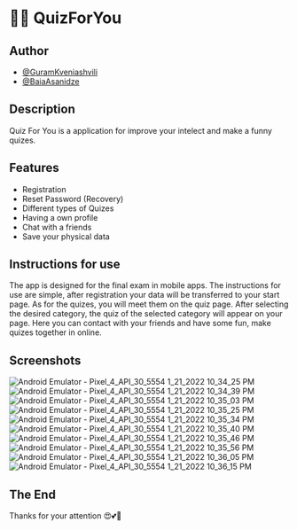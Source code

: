 # 🤷‍♀️ QuizForYou




## Author

- [@GuramKveniashvili](https://github.com/Kveno999)
- [@BaiaAsanidze](https://github.com/Baiaasana?fbclid=IwAR0kky30aPaxp-CB-4Z1Pwo-giGm-M9GNRsAdBrFi3D9n5nbKaRB2Ry4sNk)


## Description
Quiz For You is a application for improve your intelect and make a funny quizes.
## Features
- Registration
- Reset Password (Recovery)
- Different types of Quizes
- Having a own profile 
- Chat with a friends
- Save your physical data
## Instructions for use
The app is designed for the final exam in mobile apps.
The instructions for use are simple, after registration your data will be transferred to your start page.
As for the quizes, you will meet them on the quiz page. After selecting the desired category, the quiz of the selected category will appear on your page. Here you can contact with your friends and have some fun, make quizes together in online.
## Screenshots

![Android Emulator - Pixel_4_API_30_5554 1_21_2022 10_34_25 PM](https://user-images.githubusercontent.com/91364481/150581851-71ff4f99-3e71-4222-a050-0e428cf74ca9.png) ![Android Emulator - Pixel_4_API_30_5554 1_21_2022 10_34_39 PM](https://user-images.githubusercontent.com/91364481/150581929-62b636af-66f5-43ff-8a81-b2992e89005a.png) ![Android Emulator - Pixel_4_API_30_5554 1_21_2022 10_35_03 PM](https://user-images.githubusercontent.com/91364481/150581976-d3f90437-e5a6-4ae1-ac50-d4078fc7083b.png) ![Android Emulator - Pixel_4_API_30_5554 1_21_2022 10_35_25 PM](https://user-images.githubusercontent.com/91364481/150582020-000b8828-b8f7-4d35-8e5e-f605f483d08f.png) ![Android Emulator - Pixel_4_API_30_5554 1_21_2022 10_35_34 PM](https://user-images.githubusercontent.com/91364481/150582046-7d358a64-02b9-4f1b-af74-68c0965cf09d.png) ![Android Emulator - Pixel_4_API_30_5554 1_21_2022 10_35_40 PM](https://user-images.githubusercontent.com/91364481/150582083-9a730b17-641e-4398-83c7-b21174d32c45.png) ![Android Emulator - Pixel_4_API_30_5554 1_21_2022 10_35_46 PM](https://user-images.githubusercontent.com/91364481/150582120-39ecee0b-3a2d-4fc1-a330-04847c0c53a7.png) ![Android Emulator - Pixel_4_API_30_5554 1_21_2022 10_35_56 PM](https://user-images.githubusercontent.com/91364481/150582159-b5ecc37d-1060-44e1-b3c8-e5f5b7182f7d.png) ![Android Emulator - Pixel_4_API_30_5554 1_21_2022 10_36_05 PM](https://user-images.githubusercontent.com/91364481/150582187-f9923302-5576-4d6b-86ac-f6f6d50b54ed.png) ![Android Emulator - Pixel_4_API_30_5554 1_21_2022 10_36_15 PM](https://user-images.githubusercontent.com/91364481/150582225-04a1b5dd-bf3b-4158-bef9-40ee9f1aaf22.png)



 







## The End
Thanks for your attention 😍💕🚀
